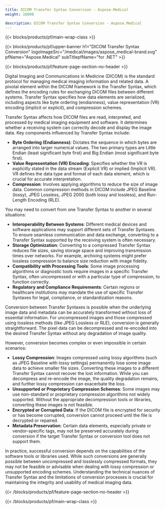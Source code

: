```yaml
---
title: DICOM Transfer Syntax Conversion - Aspose.Medical
weight: 16000

description: DICOM Transfer Syntax Conversion - Aspose.Medical
---
```


{{< blocks/products/pf/main-wrap-class >}}

{{< blocks/products/pf/upper-banner h1="DICOM Transfer Syntax Conversion" logoImageSrc="/medical/images/aspose_medical-brand.svg" pfName="Aspose.Medical" subTitlepfName="for .NET" >}}

{{< blocks/products/pf/feature-page-section-no-header >}}

<p>Digital Imaging and Communications in Medicine (DICOM) is the standard protocol for managing medical imaging information and related data. A pivotal element within the DICOM framework is the Transfer Syntax, which defines the encoding rules for exchanging DICOM files between different systems. Transfer Syntax specifies how data elements are serialized, including aspects like byte ordering (endianness), value representation (VR) encoding (implicit or explicit), and compression schemes.</p>

<p>Transfer Syntax affects how DICOM files are read, interpreted, and processed by medical imaging equipment and software. It determines whether a receiving system can correctly decode and display the image data. Key components influenced by Transfer Syntax include:</p>

<ul>

<li><b>Byte Ordering (Endianness)</b>: Dictates the sequence in which bytes are arranged into larger numerical values. The two primary types are Little Endian (least significant byte first) and Big Endian (most significant byte first).</li>

<li><b>Value Representation (VR) Encoding</b>: Specifies whether the VR is explicitly stated in the data stream (Explicit VR) or implied (Implicit VR). VR defines the data type and format of each data element, which is crucial for accurate interpretation.</li>

<li><b>Compression</b>: Involves applying algorithms to reduce the size of image data. Common compression methods in DICOM include JPEG Baseline (lossy), JPEG Lossless, JPEG 2000 (both lossy and lossless), and Run-Length Encoding (RLE).</li>

</ul>

<p>You may need to convert from one Transfer Syntax to another in several situations:</p>

<ul>

<li><b>Interoperability Between Systems</b>: Different medical devices and software applications may support different sets of Transfer Syntaxes. To ensure seamless communication and data exchange, converting to a Transfer Syntax supported by the receiving system is often necessary.</li>

<li><b>Storage Optimization</b>: Converting to a compressed Transfer Syntax reduces file sizes, saving storage space and improving transmission times over networks. For example, archiving systems might prefer lossless compression to balance size reduction with image fidelity.</li>

<li><b>Compatibility with Processing Tools</b>: Some image processing algorithms or diagnostic tools require images in a specific Transfer Syntax, often uncompressed or with a particular type of compression, to function correctly.</li>

<li><b>Regulatory and Compliance Requirements</b>: Certain regions or healthcare institutions may mandate the use of specific Transfer Syntaxes for legal, compliance, or standardization reasons.</li>

</ul>

<p>Conversion between Transfer Syntaxes is possible when the underlying image data and metadata can be accurately transformed without loss of essential information. For uncompressed images and those compressed using lossless methods (like JPEG Lossless or RLE), conversion is generally straightforward. The pixel data can be decompressed and re-encoded into the desired Transfer Syntax without any degradation of image quality.</p>

<p>However, conversion becomes complex or even impossible in certain scenarios:</p>

<ul>
<li><b>Lossy Compression</b>: Images compressed using lossy algorithms (such as JPEG Baseline with lossy settings) permanently lose some image data to achieve smaller file sizes. Converting these images to a different Transfer Syntax cannot recover the lost information. While you can decompress and re-encode the image, the quality degradation remains, and further lossy compression can exacerbate the loss.</li>

<li><b>Unsupported or Proprietary Compression Schemes</b>: Some images may use non-standard or proprietary compression algorithms not widely supported. Without the appropriate decompression tools or libraries, converting these images is not feasible.</li>

<li><b>Encrypted or Corrupted Data</b>: If the DICOM file is encrypted for security or has become corrupted, conversion cannot proceed until the file is decrypted or repaired.</li>

<li><b>Metadata Preservation</b>: Certain data elements, especially private or vendor-specific tags, may not be preserved accurately during conversion if the target Transfer Syntax or conversion tool does not support them.</li>

</ul>

<p>In practice, successful conversion depends on the capabilities of the software tools or libraries used. While such conversions are generally possible between uncompressed and losslessly compressed formats, they may not be feasible or advisable when dealing with lossy compression or unsupported encoding schemes. Understanding the technical nuances of Transfer Syntax and the limitations of conversion processes is crucial for maintaining the integrity and usability of medical imaging data.</p>

{{< /blocks/products/pf/feature-page-section-no-header >}}

{{< /blocks/products/pf/main-wrap-class >}}